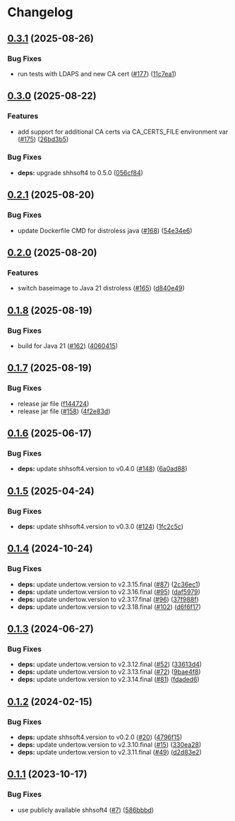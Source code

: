 # Changelog

## [0.3.1](https://github.com/sverrehu/dirsearch/compare/v0.3.0...v0.3.1) (2025-08-26)


### Bug Fixes

* run tests with LDAPS and new CA cert ([#177](https://github.com/sverrehu/dirsearch/issues/177)) ([11c7ea1](https://github.com/sverrehu/dirsearch/commit/11c7ea1a588115618d1c610cbf3f756191fc5ed2))

## [0.3.0](https://github.com/sverrehu/dirsearch/compare/v0.2.1...v0.3.0) (2025-08-22)


### Features

* add support for additional CA certs via CA_CERTS_FILE environment var ([#175](https://github.com/sverrehu/dirsearch/issues/175)) ([26bd3b5](https://github.com/sverrehu/dirsearch/commit/26bd3b58e3a7ed50c7f283033a7bb333ddfdcdbf))


### Bug Fixes

* **deps:** upgrade shhsoft4 to 0.5.0 ([056cf84](https://github.com/sverrehu/dirsearch/commit/056cf84f47f9e904b1269bcee6aadb695ec121a8))

## [0.2.1](https://github.com/sverrehu/dirsearch/compare/v0.2.0...v0.2.1) (2025-08-20)


### Bug Fixes

* update Dockerfile CMD for distroless java ([#168](https://github.com/sverrehu/dirsearch/issues/168)) ([54e34e6](https://github.com/sverrehu/dirsearch/commit/54e34e62e43ca9ecaa2382c48ad7d325df5cc791))

## [0.2.0](https://github.com/sverrehu/dirsearch/compare/v0.1.8...v0.2.0) (2025-08-20)


### Features

* switch baseimage to Java 21 distroless ([#165](https://github.com/sverrehu/dirsearch/issues/165)) ([d840e49](https://github.com/sverrehu/dirsearch/commit/d840e49c9614fab32e9500afae81f573fe17799f))

## [0.1.8](https://github.com/sverrehu/dirsearch/compare/v0.1.7...v0.1.8) (2025-08-19)


### Bug Fixes

* build for Java 21 ([#162](https://github.com/sverrehu/dirsearch/issues/162)) ([4060415](https://github.com/sverrehu/dirsearch/commit/406041536de8689cd4da9931f06d2a40b84f7a19))

## [0.1.7](https://github.com/sverrehu/dirsearch/compare/v0.1.6...v0.1.7) (2025-08-19)


### Bug Fixes

* release jar file ([f144724](https://github.com/sverrehu/dirsearch/commit/f144724bed4ff748f209312aa15acc24b9bf14d9))
* release jar file ([#158](https://github.com/sverrehu/dirsearch/issues/158)) ([4f2e83d](https://github.com/sverrehu/dirsearch/commit/4f2e83dcc6eb281d13f8c15559bfd6ddcb59c8fc))

## [0.1.6](https://github.com/sverrehu/dirsearch/compare/v0.1.5...v0.1.6) (2025-06-17)


### Bug Fixes

* **deps:** update shhsoft4.version to v0.4.0 ([#148](https://github.com/sverrehu/dirsearch/issues/148)) ([6a0ad88](https://github.com/sverrehu/dirsearch/commit/6a0ad8841b0b0f4fbb8c7788055a1ce0ee224c3a))

## [0.1.5](https://github.com/sverrehu/dirsearch/compare/v0.1.4...v0.1.5) (2025-04-24)


### Bug Fixes

* **deps:** update shhsoft4.version to v0.3.0 ([#124](https://github.com/sverrehu/dirsearch/issues/124)) ([1fc2c5c](https://github.com/sverrehu/dirsearch/commit/1fc2c5c4d7f02753762958bb57bba2e08befd475))

## [0.1.4](https://github.com/sverrehu/dirsearch/compare/v0.1.3...v0.1.4) (2024-10-24)


### Bug Fixes

* **deps:** update undertow.version to v2.3.15.final ([#87](https://github.com/sverrehu/dirsearch/issues/87)) ([2c36ec1](https://github.com/sverrehu/dirsearch/commit/2c36ec104f0fd6d08f65231602869ec27b255c6f))
* **deps:** update undertow.version to v2.3.16.final ([#95](https://github.com/sverrehu/dirsearch/issues/95)) ([daf5979](https://github.com/sverrehu/dirsearch/commit/daf59792b2c8adc07d0670c41763b081f1059a9a))
* **deps:** update undertow.version to v2.3.17.final ([#96](https://github.com/sverrehu/dirsearch/issues/96)) ([37f988f](https://github.com/sverrehu/dirsearch/commit/37f988f52076fb1ffbf03bdc9cd86e2a77c4713b))
* **deps:** update undertow.version to v2.3.18.final ([#102](https://github.com/sverrehu/dirsearch/issues/102)) ([d6f6f17](https://github.com/sverrehu/dirsearch/commit/d6f6f17eed2de850bde17b76f7e5e1e3a1a4f356))

## [0.1.3](https://github.com/sverrehu/dirsearch/compare/v0.1.2...v0.1.3) (2024-06-27)


### Bug Fixes

* **deps:** update undertow.version to v2.3.12.final ([#52](https://github.com/sverrehu/dirsearch/issues/52)) ([33613d4](https://github.com/sverrehu/dirsearch/commit/33613d421e4ff6eecbba1f6125cf4c1373d880ae))
* **deps:** update undertow.version to v2.3.13.final ([#72](https://github.com/sverrehu/dirsearch/issues/72)) ([9bae4f8](https://github.com/sverrehu/dirsearch/commit/9bae4f8f8cc324f4b6777999451d824635f60e13))
* **deps:** update undertow.version to v2.3.14.final ([#81](https://github.com/sverrehu/dirsearch/issues/81)) ([fdaded6](https://github.com/sverrehu/dirsearch/commit/fdaded697c852fec9a29d1e99481566f3b11ce2c))

## [0.1.2](https://github.com/sverrehu/dirsearch/compare/v0.1.1...v0.1.2) (2024-02-15)


### Bug Fixes

* **deps:** update shhsoft4.version to v0.2.0 ([#20](https://github.com/sverrehu/dirsearch/issues/20)) ([4796f15](https://github.com/sverrehu/dirsearch/commit/4796f1598b01589d65ad7984f7882623ee508f7f))
* **deps:** update undertow.version to v2.3.10.final ([#15](https://github.com/sverrehu/dirsearch/issues/15)) ([330ea28](https://github.com/sverrehu/dirsearch/commit/330ea28a20a511c7d21cd2e08d915d198863dcad))
* **deps:** update undertow.version to v2.3.11.final ([#49](https://github.com/sverrehu/dirsearch/issues/49)) ([d2d83e2](https://github.com/sverrehu/dirsearch/commit/d2d83e2ccaa29c97958fca277b71bd4f67a13031))

## [0.1.1](https://github.com/sverrehu/dirsearch/compare/v0.1.0...v0.1.1) (2023-10-17)


### Bug Fixes

* use publicly available shhsoft4 ([#7](https://github.com/sverrehu/dirsearch/issues/7)) ([586bbbd](https://github.com/sverrehu/dirsearch/commit/586bbbd05dbbca5dc95313919f59edb6409949b6))
